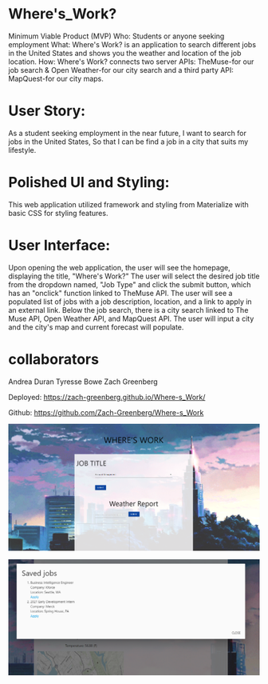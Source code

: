 # Where's_Work?

Minimum Viable Product (MVP)
Who: Students or anyone seeking employment
What: Where's Work? is an application to search different jobs in the United States and shows you the weather and location of the job location.
How: Where's Work? connects two server APIs: TheMuse-for our job search & Open Weather-for our city search and a third party API: MapQuest-for our city maps.

# User Story:
As a student seeking employment in the near future,
I want to search for jobs in the United States, 
So that I can be find a job in a city that suits my lifestyle.


# Polished UI and Styling:
This web application utilized framework and styling from Materialize with basic CSS for styling features. 

# User Interface:
Upon opening the web application, the user will see the homepage, displaying the title, "Where's Work?" The user will select the desired job title from the dropdown named, "Job Type" and click the submit button, which has an "onclick" function linked to TheMuse API. The user will see a populated list of jobs with a job description, location, and a link to apply in an external link. Below the job search, there is a city search linked to The Muse API, Open Weather API, and MapQuest API. The user will input a city and the city's map and current forecast will populate.

# collaborators
Andrea Duran
Tyresse Bowe
Zach Greenberg

Deployed: https://zach-greenberg.github.io/Where-s_Work/

Github: https://github.com/Zach-Greenberg/Where-s_Work



![WheresWork](.\img\WheresWork.png)

![SavedJobs](.\img\SavedJobs.png)
